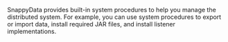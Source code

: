 SnappyData provides built-in system procedures to help you manage the distributed system. For example, you can use system procedures to export or import data, install required JAR files, and install listener implementations.